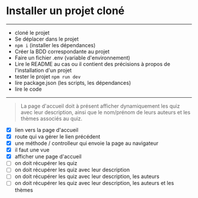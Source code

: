 # Installer un projet cloné

---

- cloné le projet
- Se déplacer dans le projet
- `npm i` (installer les dépendances)
- Créer la BDD correspondante au projet
- Faire un fichier .env (variable d'environnement)
- Lire le README au cas ou il contient des précisions à propos de l'installation d'un projet
- tester le projet `npm run dev`
- lire package.json (les scripts, les dépendances)
- lire le code

---

> La page d'accueil doit à présent afficher dynamiquement les quiz avec leur description, ainsi que le nom/prénom de leurs auteurs et les thèmes associés au quiz.

- [x] lien vers la page d'accueil
- [x] route qui va gérer le lien précédent
- [x] une méthode / controlleur qui envoie la page au navigateur
- [x] il faut une vue
- [x] afficher une page d'accueil
- [ ] on doit récupérer les quiz
- [ ] on doit récupérer les quiz avec leur description
- [ ] on doit récupérer les quiz avec leur description, les auteurs
- [ ] on doit récupérer les quiz avec leur description, les auteurs et les thèmes
